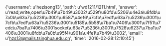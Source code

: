 {'username': u'hezisong13', 'path': u'wd1211/1211.html', 'answer': u'read,write,open\u7b49\u7b49\u3002\u529f\u80fd\u5206\u4e3a\u8fdb\u7a0b\u63a7\u5236\u3001\u6587\u4ef6\u7cfb\u7edf\u63a7\u5236\u3001\u7cfb\u7edf\u63a7\u5236\u3001\u5185\u5b58\u7ba1\u7406\u3001\u7f51\u7edc\u7ba1\u7406\u3001socket\u63a7\u5236\u3001\u7528\u6237\u7ba1\u7406\u3001\u8fdb\u7a0b\u95f4\u901a\u4fe1\u7b49\u3002', 'email': u'hzs13@mails.tsinghua.edu.cn', 'time': '2016-02-28:12:10:45'}